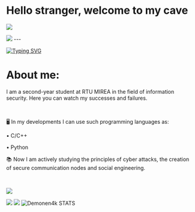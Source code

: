 <h1>Hello stranger, welcome to my cave</h1>

![](https://komarev.com/ghpvc/?username=Demonen4k&label=PROFILE+VIEWS+(просмотров+профиля))


<img src="https://www.cogneesol.com/blog/wp-content/uploads/2021/12/Remote-Work-Security.gif">
---


[![Typing SVG](https://readme-typing-svg.herokuapp.com?color=800080&lines=Cyber+security+student)](https://git.io/typing-svg)
<h1>About me:</h1>
<p>I am a second-year student at RTU MIREA in the field of information security. Here you can watch my successes and failures.</p>
</br>
<p>🖥️ In my developments I can use such programming languages as:</p>
<p>• C/C++</p>
<p>• Python</p>
<p>📚 Now I am actively studying the principles of cyber attacks, the creation of secure communication nodes and social engineering.</p>
</br>

![](https://github-profile-summary-cards.vercel.app/api/cards/profile-details?username=Demonen4k&theme=midnight-purple)

![](https://github-profile-summary-cards.vercel.app/api/cards/repos-per-language?username=Demonen4k&theme=midnight-purple)
![](https://github-profile-summary-cards.vercel.app/api/cards/stats?username=Demonen4k&theme=midnight-purple)
![Demonen4k STATS](https://github-readme-stats.vercel.app/api?username=Demonen4k&show_icons=true&theme=midnight-purple)
